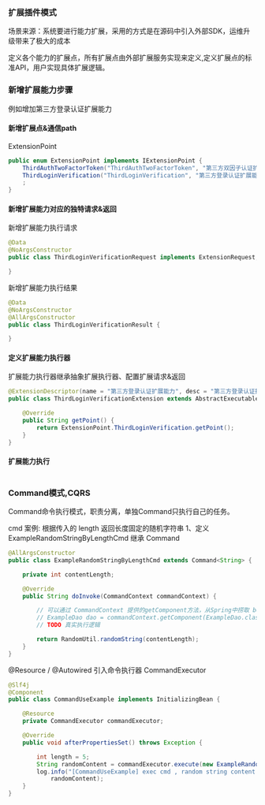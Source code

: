 ### 扩展插件模式

场景来源：系统要进行能力扩展，采用的方式是在源码中引入外部SDK，运维升级带来了极大的成本

定义各个能力的扩展点，所有扩展点由外部扩展服务实现来定义,定义扩展点的标准API，用户实现具体扩展逻辑。


### 新增扩展能力步骤
例如增加第三方登录认证扩展能力

#### 新增扩展点&通信path

ExtensionPoint
```java
public enum ExtensionPoint implements IExtensionPoint {
    ThirdAuthTwoFactorToken("ThirdAuthTwoFactorToken", "第三方双因子认证扩展能力", ExtensionPointType.Action, "/thirdAuthTwoFactorToken"),
    ThirdLoginVerification("ThirdLoginVerification", "第三方登录认证扩展能力", ExtensionPointType.Action, "/thirdLoginVerification"),
    ;
}
```

#### 新增扩展能力对应的独特请求&返回
新增扩展能力执行请求
```java
@Data
@NoArgsConstructor
public class ThirdLoginVerificationRequest implements ExtensionRequest, Serializable {

}
```

新增扩展能力执行结果
```java
@Data
@NoArgsConstructor
@AllArgsConstructor
public class ThirdLoginVerificationResult {

}
```

#### 定义扩展能力执行器
扩展能力执行器继承抽象扩展执行器、配置扩展请求&返回

```java
@ExtensionDescriptor(name = "第三方登录认证扩展能力", desc = "第三方登录认证扩展能力")
public class ThirdLoginVerificationExtension extends AbstractExecutableExtension<ThirdLoginVerificationRequest, ThirdLoginVerificationResult> {

    @Override
    public String getPoint() {
        return ExtensionPoint.ThirdLoginVerification.getPoint();
    }
}
```

#### 扩展能力执行
```java

```


### Command模式,CQRS
Command命令执行模式，职责分离，单独Command只执行自己的任务。

cmd 案例: 根据传入的 length 返回长度固定的随机字符串
1、定义 ExampleRandomStringByLengthCmd 继承 Command<Response>
```java
@AllArgsConstructor
public class ExampleRandomStringByLengthCmd extends Command<String> {

    private int contentLength;

    @Override
    public String doInvoke(CommandContext commandContext) {

        // 可以通过 CommandContext 提供的getComponent方法，从Spring中捞取 bean 实例
        // ExampleDao dao = commandContext.getComponent(ExampleDao.class);
        // TODO 真实执行逻辑

        return RandomUtil.randomString(contentLength);
    }
}
```

@Resource / @Autowired 引入命令执行器 CommandExecutor

```java
@Slf4j
@Component
public class CommandUseExample implements InitializingBean {

    @Resource
    private CommandExecutor commandExecutor;

    @Override
    public void afterPropertiesSet() throws Exception {

        int length = 5;
        String randomContent = commandExecutor.execute(new ExampleRandomStringByLengthCmd(length));
        log.info("[CommandUseExample] exec cmd , random string content length is : {}, content is: {}", length,
            randomContent);
    }
}
```

